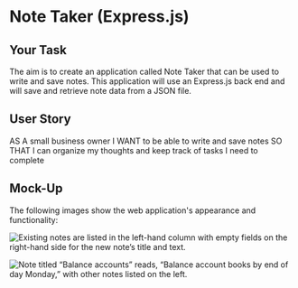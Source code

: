 
# Note Taker (Express.js)

## Your Task
The aim is to create an application called Note Taker that can be used to write and save notes. This application will use an Express.js back end and will save and retrieve note data from a JSON file.



## User Story


AS A small business owner
I WANT to be able to write and save notes
SO THAT I can organize my thoughts and keep track of tasks I need to complete




## Mock-Up

The following images show the web application's appearance and functionality:

![Existing notes are listed in the left-hand column with empty fields on the right-hand side for the new note’s title and text.](./Assets/11-express-homework-demo-01.png)

![Note titled “Balance accounts” reads, “Balance account books by end of day Monday,” with other notes listed on the left.](./Assets/11-express-homework-demo-02.png)









